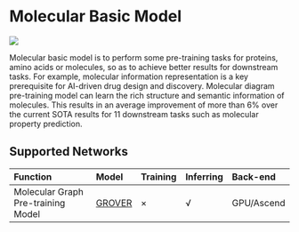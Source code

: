 # Molecular Basic Model

<a href="https://gitee.com/mindspore/docs/blob/master/docs/mindsponge/docs/source_en/user/basic.md" target="_blank"><img src="https://mindspore-website.obs.cn-north-4.myhuaweicloud.com/website-images/master/resource/_static/logo_source_en.png"></a>

Molecular basic model is to perform some pre-training tasks for proteins, amino acids or molecules, so as to achieve better results for downstream tasks. For example, molecular information representation is a key prerequisite for AI-driven drug design and discovery. Molecular diagram pre-training model can learn the rich structure and semantic information of molecules. This results in an average improvement of more than 6% over the current SOTA results for 11 downstream tasks such as molecular property prediction.

## Supported Networks

| Function            | Model                  | Training | Inferring | Back-end       |
| :----------- | :------------------------------ | :--- | :--- | :-------- |
| Molecular Graph Pre-training Model | [GROVER](https://gitee.com/mindspore/mindscience/blob/f906bf284918ff2bdcd462e1c2bbf06b9af5d06a/MindSPONGE/applications/research/grover/README.md#) | ×    | √   | GPU/Ascend |